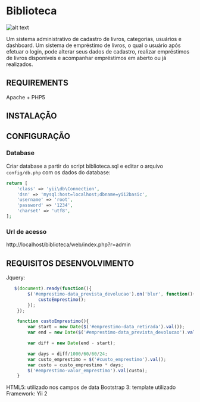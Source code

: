 Biblioteca
============================

![alt text](https://github.com/danilocfranca/biblioteca/master/web/tela.png)

Um sistema administrativo de cadastro de livros, categorias, usuários e dashboard. Um
sistema de empréstimo de livros, o qual o usuário após efetuar o login, pode alterar seus
dados de cadastro, realizar empréstimos de livros disponíveis e acompanhar empréstimos
em aberto ou já realizados.


REQUIREMENTS
------------

Apache + PHP5

INSTALAÇÃO
------------


CONFIGURAÇÃO
-------------

### Database
Criar database a partir do script biblioteca.sql e editar o arquivo `config/db.php` com os dados do database:

```php
return [
    'class' => 'yii\db\Connection',
    'dsn' => 'mysql:host=localhost;dbname=yii2basic',
    'username' => 'root',
    'password' => '1234',
    'charset' => 'utf8',
];
```

### Url de acesso

http://localhost/biblioteca/web/index.php?r=admin

REQUISITOS DESENVOLVIMENTO
---------------------------
Jquery: 

```javascript
   $(document).ready(function(){
        $('#emprestimo-data_prevista_devolucao').on('blur', function(){
            custoEmprestimo();
        });
    });

    function custoEmprestimo(){
        var start = new Date($('#emprestimo-data_retirada').val());
        var end = new Date($('#emprestimo-data_prevista_devolucao').val());

        var diff = new Date(end - start);

        var days = diff/1000/60/60/24;
        var custo_emprestimo = $('#custo_emprestimo').val();
        var custo = custo_emprestimo * days;
        $('#emprestimo-valor_emprestimo').val(custo);
    }
```

HTML5: utilizado nos campos de data
Bootstrap 3: template utilizado
Framework: Yii 2